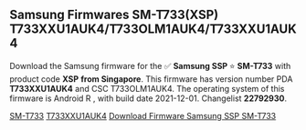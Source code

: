<h2>Samsung Firmwares SM-T733(XSP) T733XXU1AUK4/T733OLM1AUK4/T733XXU1AUK4</h2>
Download the Samsung firmware for the ✅ <strong>Samsung SSP </strong> ⭐ <strong>SM-T733</strong> with product code <strong>XSP</strong> <strong> from Singapore</strong>. This firmware has version number PDA <strong>T733XXU1AUK4</strong> and CSC T733OLM1AUK4. The operating system of this firmware is Android R , with build date 2021-12-01. Changelist <strong>22792930</strong>.


[SM-T733](https://samfirm.shop/samsung/model/SM-T733)
[T733XXU1AUK4](https://samfirm.shop/samsung/pda/T733XXU1AUK4)
[Download Firmware Samsung SSP SM-T733](https://samfirm.shop/samsung/firmware/479638)
